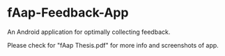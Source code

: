 # fAap-Feedback-App
An Android application for optimally collecting feedback. 

Please check for "fAap Thesis.pdf" for more info and screenshots of app.
